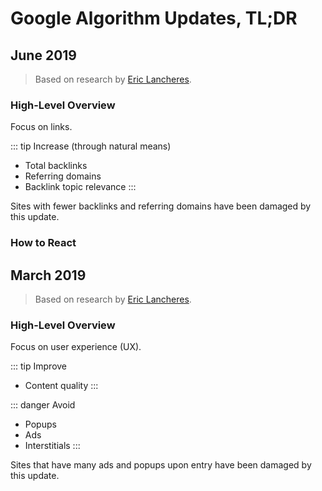 # Google Algorithm Updates, TL;DR

## June 2019

> Based on research by [Eric Lancheres](https://www.mytrafficresearch.com/learn/june-2019-google-core-update/).

### High-Level Overview

Focus on links.

::: tip Increase (through natural means)

- Total backlinks
- Referring domains
- Backlink topic relevance
:::

Sites with fewer backlinks and referring domains have been damaged by this update.

### How to React

## March 2019

> Based on research by [Eric Lancheres](https://www.mytrafficresearch.com/learn/march-2019-core-update/).

### High-Level Overview

Focus on user experience (UX).

::: tip Improve

- Content quality
:::

::: danger Avoid

- Popups
- Ads
- Interstitials
:::

Sites that have many ads and popups upon entry have been damaged by this update.
